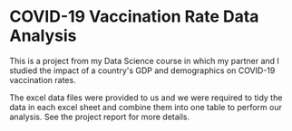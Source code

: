# COVID-19 Vaccination Rate Data Analysis

This is a project from my Data Science course in which my partner and I studied the impact of a country's GDP and demographics on COVID-19 vaccination rates.

The excel data files were provided to us and we were required to tidy the data in each excel sheet and combine them into one table to perform our analysis. See the project report for more details.
